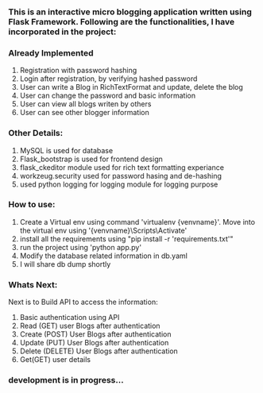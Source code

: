### This is an interactive micro blogging application written using Flask Framework. Following are the functionalities, I have incorporated in the project:
### Already Implemented
1. Registration with password hashing
2. Login after registration, by verifying hashed password
3. User can write a Blog in RichTextFormat and update, delete the blog
4. User can change the password and basic information
5. User can view all blogs writen by others
6. User can see other blogger information

### Other Details:
1. MySQL is used for database
2. Flask_bootstrap is used for frontend design
3. flask_ckeditor module used for rich text formatting experiance
4. workzeug.security used for password hasing and de-hashing
5. used python logging for logging module for logging purpose

### How to use:
1. Create a Virtual env using command 'virtualenv {venvname}'. Move into the virtual env using '{venvname}\Scripts\Activate'
2. install all the requirements using "pip install -r 'requirements.txt'"
3. run the project using 'python app.py'
4. Modify the database related information in db.yaml
5. I will share db dump shortly

### Whats Next:
Next is to Build API to access the information:
1. Basic authentication using API
2. Read (GET) user Blogs after authentication
3. Create (POST) User Blogs after authentication
4. Update (PUT) User Blogs after authentication
5. Delete (DELETE) User Blogs after authentication
6. Get(GET) user details


### development is in progress...
